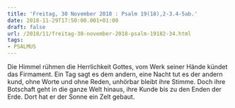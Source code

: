 ```yaml
---
title: 'Freitag, 30 November 2018 : Psalm 19(18),2-3.4-5ab.'
date: 2018-11-29T17:50:00.001+01:00
draft: false
url: /2018/11/freitag-30-november-2018-psalm-19182-34.html
tags: 
- PSALMUS
---
```


Die Himmel rühmen die Herrlichkeit Gottes, vom Werk seiner Hände kündet das Firmament. Ein Tag sagt es dem andern, eine Nacht tut es der andern kund, ohne Worte und ohne Reden, unhörbar bleibt ihre Stimme. Doch ihre Botschaft geht in die ganze Welt hinaus, ihre Kunde bis zu den Enden der Erde. Dort hat er der Sonne ein Zelt gebaut.